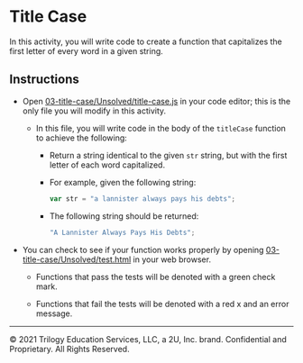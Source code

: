 # Title Case

In this activity, you will write code to create a function that capitalizes the first letter of every word in a given string.

## Instructions

- Open [03-title-case/Unsolved/title-case.js](Unsolved/title-case.js) in your code editor; this is the only file you will modify in this activity.

  - In this file, you will write code in the body of the `titleCase` function to achieve the following:

    - Return a string identical to the given `str` string, but with the first letter of each word capitalized.

    - For example, given the following string:

      ```js
      var str = "a lannister always pays his debts";
      ```

    - The following string should be returned:

      ```js
      "A Lannister Always Pays His Debts";
      ```

- You can check to see if your function works properly by opening [03-title-case/Unsolved/test.html](Unsolved/test.html) in your web browser.

  - Functions that pass the tests will be denoted with a green check mark.

  - Functions that fail the tests will be denoted with a red x and an error message.

---
© 2021 Trilogy Education Services, LLC, a 2U, Inc. brand. Confidential and Proprietary. All Rights Reserved.
